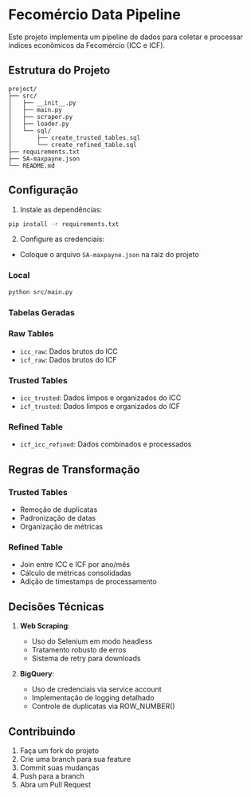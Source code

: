 # Fecomércio Data Pipeline

Este projeto implementa um pipeline de dados para coletar e processar índices econômicos da Fecomércio (ICC e ICF).

## Estrutura do Projeto

```
project/
├── src/
│   ├── __init__.py
│   ├── main.py
│   ├── scraper.py
│   ├── loader.py
│   └── sql/
│       ├── create_trusted_tables.sql
│       └── create_refined_table.sql
├── requirements.txt
├── SA-maxpayne.json
└── README.md
```

## Configuração

1. Instale as dependências:

```bash
pip install -r requirements.txt
```

2. Configure as credenciais:

- Coloque o arquivo `SA-maxpayne.json` na raiz do projeto

### Local

```bash
python src/main.py
```

### Tabelas Geradas

### Raw Tables

- `icc_raw`: Dados brutos do ICC
- `icf_raw`: Dados brutos do ICF

### Trusted Tables

- `icc_trusted`: Dados limpos e organizados do ICC
- `icf_trusted`: Dados limpos e organizados do ICF

### Refined Table

- `icf_icc_refined`: Dados combinados e processados

## Regras de Transformação

### Trusted Tables

- Remoção de duplicatas
- Padronização de datas
- Organização de métricas

### Refined Table

- Join entre ICC e ICF por ano/mês
- Cálculo de métricas consolidadas
- Adição de timestamps de processamento

## Decisões Técnicas

1. **Web Scraping**:

   - Uso do Selenium em modo headless
   - Tratamento robusto de erros
   - Sistema de retry para downloads
2. **BigQuery**:

   - Uso de credenciais via service account
   - Implementação de logging detalhado
   - Controle de duplicatas via ROW_NUMBER()

## Contribuindo

1. Faça um fork do projeto
2. Crie uma branch para sua feature
3. Commit suas mudanças
4. Push para a branch
5. Abra um Pull Request
